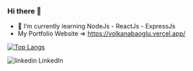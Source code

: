 ### Hi there 👋

- 🌱 I’m currently learning NodeJs - ReactJs - ExpressJs
- My Portfolio Website => https://volkanabaoglu.vercel.app/

[![Top Langs](https://github-readme-stats.vercel.app/api/top-langs/?username=volkanabaoglu&layout=compact)](https://github.com/volkanabaoglu)


<p>
  <a href="https://www.linkedin.com/in/vabaoglu/"  rel="nofollow noreferrer" style="text-decoration:none">
    <img src="https://i.stack.imgur.com/gVE0j.png" alt="linkedin"> LinkedIn
  </a> &nbsp; 
</p>
